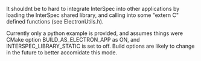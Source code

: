 It shouldnt be to hard to integrate InterSpec into other applications by loading the InterSpec shared library, and calling into some "extern C" defined functions (see ElectronUtils.h). 

Currently only a python example is provided, and assumes things were CMake option BUILD_AS_ELECTRON_APP as ON, and INTERSPEC_LIBRARY_STATIC is set to off.  Build options are likely to change in the future to better accomidate this mode.


